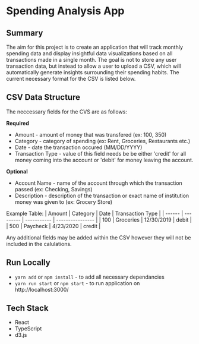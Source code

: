 # Spending Analysis App

## Summary
The aim for this project is to create an application that will track monthly spending data and display insightful data visualizations based on all transactions made in a single month. The goal is not to store any user transaction data, but instead to allow a user to upload a CSV, which will automatically generate insights surrounding their spending habits. The current necessary format for the CSV is listed below. 

## CSV Data Structure
The neccessary fields for the CVS are as follows:

**Required**
* Amount - amount of money that was transfered (ex: 100, 350)
* Category - category of spending (ex: Rent, Groceries, Restaurants etc.) 
* Date - date the transaction occured (MM/DD/YYYY)
* Transaction Type - value of this field needs be be either 'credit' for all money coming into the account or 'debit' for money leaving the account. 

**Optional**
* Account Name - name of the account through which the transaction passed (ex: Checking, Savings)
* Description - description of the transaction or exact name of institution money was given to (ex: Grocery Store)

Example Table:
| Amount | Category  | Date        | Transaction Type |
| ------ | --------- | ----------- | ---------------- |
| 100    | Groceries | 12/30/2019  | debit            |
| 500    | Paycheck  | 4/23/2020   | credit           |

Any additional fields may be added within the CSV however they will not be included in the calulations.

## Run Locally
* `yarn add` or `npm install` - to add all necessary dependancies
* `yarn run start` or  `npm start` - to run application on http://localhost:3000/

## Tech Stack
* React
* TypeScript 
* d3.js

